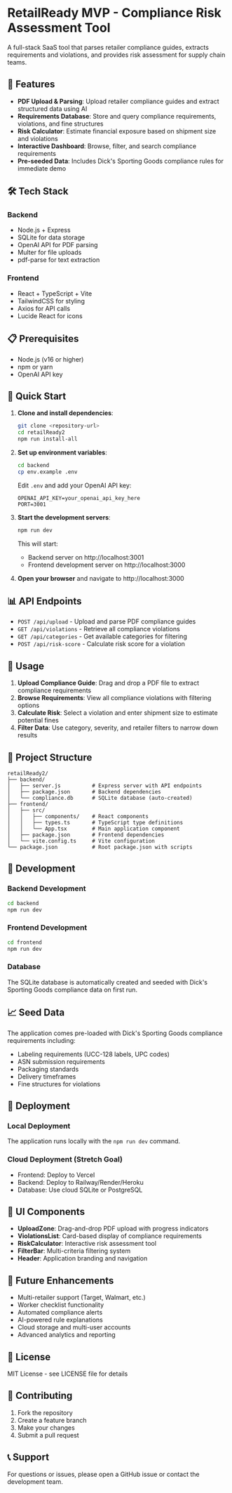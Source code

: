 # RetailReady MVP - Compliance Risk Assessment Tool

A full-stack SaaS tool that parses retailer compliance guides, extracts requirements and violations, and provides risk assessment for supply chain teams.

## 🚀 Features

- **PDF Upload & Parsing**: Upload retailer compliance guides and extract structured data using AI
- **Requirements Database**: Store and query compliance requirements, violations, and fine structures
- **Risk Calculator**: Estimate financial exposure based on shipment size and violations
- **Interactive Dashboard**: Browse, filter, and search compliance requirements
- **Pre-seeded Data**: Includes Dick's Sporting Goods compliance rules for immediate demo

## 🛠 Tech Stack

### Backend
- Node.js + Express
- SQLite for data storage
- OpenAI API for PDF parsing
- Multer for file uploads
- pdf-parse for text extraction

### Frontend
- React + TypeScript + Vite
- TailwindCSS for styling
- Axios for API calls
- Lucide React for icons

## 📋 Prerequisites

- Node.js (v16 or higher)
- npm or yarn
- OpenAI API key

## 🚀 Quick Start

1. **Clone and install dependencies**:
   ```bash
   git clone <repository-url>
   cd retailReady2
   npm run install-all
   ```

2. **Set up environment variables**:
   ```bash
   cd backend
   cp env.example .env
   ```
   
   Edit `.env` and add your OpenAI API key:
   ```
   OPENAI_API_KEY=your_openai_api_key_here
   PORT=3001
   ```

3. **Start the development servers**:
   ```bash
   npm run dev
   ```

   This will start:
   - Backend server on http://localhost:3001
   - Frontend development server on http://localhost:3000

4. **Open your browser** and navigate to http://localhost:3000

## 📊 API Endpoints

- `POST /api/upload` - Upload and parse PDF compliance guides
- `GET /api/violations` - Retrieve all compliance violations
- `GET /api/categories` - Get available categories for filtering
- `POST /api/risk-score` - Calculate risk score for a violation

## 🎯 Usage

1. **Upload Compliance Guide**: Drag and drop a PDF file to extract compliance requirements
2. **Browse Requirements**: View all compliance violations with filtering options
3. **Calculate Risk**: Select a violation and enter shipment size to estimate potential fines
4. **Filter Data**: Use category, severity, and retailer filters to narrow down results

## 📁 Project Structure

```
retailReady2/
├── backend/
│   ├── server.js          # Express server with API endpoints
│   ├── package.json       # Backend dependencies
│   └── compliance.db      # SQLite database (auto-created)
├── frontend/
│   ├── src/
│   │   ├── components/    # React components
│   │   ├── types.ts       # TypeScript type definitions
│   │   └── App.tsx        # Main application component
│   ├── package.json       # Frontend dependencies
│   └── vite.config.ts     # Vite configuration
└── package.json           # Root package.json with scripts
```

## 🔧 Development

### Backend Development
```bash
cd backend
npm run dev
```

### Frontend Development
```bash
cd frontend
npm run dev
```

### Database
The SQLite database is automatically created and seeded with Dick's Sporting Goods compliance data on first run.

## 📈 Seed Data

The application comes pre-loaded with Dick's Sporting Goods compliance requirements including:

- Labeling requirements (UCC-128 labels, UPC codes)
- ASN submission requirements
- Packaging standards
- Delivery timeframes
- Fine structures for violations

## 🚀 Deployment

### Local Deployment
The application runs locally with the `npm run dev` command.

### Cloud Deployment (Stretch Goal)
- Frontend: Deploy to Vercel
- Backend: Deploy to Railway/Render/Heroku
- Database: Use cloud SQLite or PostgreSQL

## 🎨 UI Components

- **UploadZone**: Drag-and-drop PDF upload with progress indicators
- **ViolationsList**: Card-based display of compliance requirements
- **RiskCalculator**: Interactive risk assessment tool
- **FilterBar**: Multi-criteria filtering system
- **Header**: Application branding and navigation

## 🔮 Future Enhancements

- Multi-retailer support (Target, Walmart, etc.)
- Worker checklist functionality
- Automated compliance alerts
- AI-powered rule explanations
- Cloud storage and multi-user accounts
- Advanced analytics and reporting

## 📝 License

MIT License - see LICENSE file for details

## 🤝 Contributing

1. Fork the repository
2. Create a feature branch
3. Make your changes
4. Submit a pull request

## 📞 Support

For questions or issues, please open a GitHub issue or contact the development team.


